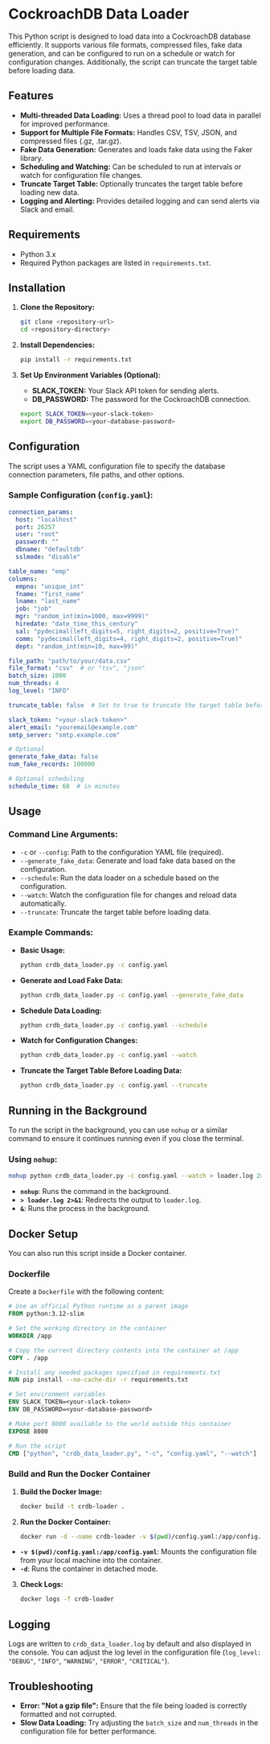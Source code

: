 # CockroachDB Data Loader

This Python script is designed to load data into a CockroachDB database efficiently. It supports various file formats, compressed files, fake data generation, and can be configured to run on a schedule or watch for configuration changes. Additionally, the script can truncate the target table before loading data.

## Features

- **Multi-threaded Data Loading:** Uses a thread pool to load data in parallel for improved performance.
- **Support for Multiple File Formats:** Handles CSV, TSV, JSON, and compressed files (.gz, .tar.gz).
- **Fake Data Generation:** Generates and loads fake data using the Faker library.
- **Scheduling and Watching:** Can be scheduled to run at intervals or watch for configuration file changes.
- **Truncate Target Table:** Optionally truncates the target table before loading new data.
- **Logging and Alerting:** Provides detailed logging and can send alerts via Slack and email.

## Requirements

- Python 3.x
- Required Python packages are listed in `requirements.txt`.

## Installation

1. **Clone the Repository:**

    ```bash
    git clone <repository-url>
    cd <repository-directory>
    ```

2. **Install Dependencies:**

    ```bash
    pip install -r requirements.txt
    ```

3. **Set Up Environment Variables (Optional):**

   - **SLACK_TOKEN:** Your Slack API token for sending alerts.
   - **DB_PASSWORD:** The password for the CockroachDB connection.

    ```bash
    export SLACK_TOKEN=<your-slack-token>
    export DB_PASSWORD=<your-database-password>
    ```

## Configuration

The script uses a YAML configuration file to specify the database connection parameters, file paths, and other options.

### Sample Configuration (`config.yaml`):

```yaml
connection_params:
  host: "localhost"
  port: 26257
  user: "root"
  password: ""
  dbname: "defaultdb"
  sslmode: "disable"

table_name: "emp"
columns:
  empno: "unique_int"
  fname: "first_name"
  lname: "last_name"
  job: "job"
  mgr: "random_int(min=1000, max=9999)"
  hiredate: "date_time_this_century"
  sal: "pydecimal(left_digits=5, right_digits=2, positive=True)"
  comm: "pydecimal(left_digits=4, right_digits=2, positive=True)"
  dept: "random_int(min=10, max=99)"

file_path: "path/to/your/data.csv"
file_format: "csv"  # or "tsv", "json"
batch_size: 1000
num_threads: 4
log_level: "INFO"

truncate_table: false  # Set to true to truncate the target table before loading data

slack_token: "<your-slack-token>"
alert_email: "youremail@example.com"
smtp_server: "smtp.example.com"

# Optional
generate_fake_data: false
num_fake_records: 100000

# Optional scheduling
schedule_time: 60  # in minutes
```

## Usage

### Command Line Arguments:

- `-c` or `--config`: Path to the configuration YAML file (required).
- `--generate_fake_data`: Generate and load fake data based on the configuration.
- `--schedule`: Run the data loader on a schedule based on the configuration.
- `--watch`: Watch the configuration file for changes and reload data automatically.
- `--truncate`: Truncate the target table before loading data.

### Example Commands:

- **Basic Usage:**

    ```bash
    python crdb_data_loader.py -c config.yaml
    ```

- **Generate and Load Fake Data:**

    ```bash
    python crdb_data_loader.py -c config.yaml --generate_fake_data
    ```

- **Schedule Data Loading:**

    ```bash
    python crdb_data_loader.py -c config.yaml --schedule
    ```

- **Watch for Configuration Changes:**

    ```bash
    python crdb_data_loader.py -c config.yaml --watch
    ```

- **Truncate the Target Table Before Loading Data:**

    ```bash
    python crdb_data_loader.py -c config.yaml --truncate
    ```

## Running in the Background

To run the script in the background, you can use `nohup` or a similar command to ensure it continues running even if you close the terminal.

### Using `nohup`:

```bash
nohup python crdb_data_loader.py -c config.yaml --watch > loader.log 2>&1 &
```

- **`nohup`**: Runs the command in the background.
- **`> loader.log 2>&1`**: Redirects the output to `loader.log`.
- **`&`**: Runs the process in the background.

## Docker Setup

You can also run this script inside a Docker container.

### Dockerfile

Create a `Dockerfile` with the following content:

```dockerfile
# Use an official Python runtime as a parent image
FROM python:3.12-slim

# Set the working directory in the container
WORKDIR /app

# Copy the current directory contents into the container at /app
COPY . /app

# Install any needed packages specified in requirements.txt
RUN pip install --no-cache-dir -r requirements.txt

# Set environment variables
ENV SLACK_TOKEN=<your-slack-token>
ENV DB_PASSWORD=<your-database-password>

# Make port 8000 available to the world outside this container
EXPOSE 8000

# Run the script
CMD ["python", "crdb_data_loader.py", "-c", "config.yaml", "--watch"]
```

### Build and Run the Docker Container

1. **Build the Docker Image:**

    ```bash
    docker build -t crdb-loader .
    ```

2. **Run the Docker Container:**

    ```bash
    docker run -d --name crdb-loader -v $(pwd)/config.yaml:/app/config.yaml crdb-loader
    ```

- **`-v $(pwd)/config.yaml:/app/config.yaml`**: Mounts the configuration file from your local machine into the container.
- **`-d`**: Runs the container in detached mode.

3. **Check Logs:**

    ```bash
    docker logs -f crdb-loader
    ```

## Logging

Logs are written to `crdb_data_loader.log` by default and also displayed in the console. You can adjust the log level in the configuration file (`log_level: "DEBUG"`, `"INFO"`, `"WARNING"`, `"ERROR"`, `"CRITICAL"`).

## Troubleshooting

- **Error: "Not a gzip file":** Ensure that the file being loaded is correctly formatted and not corrupted.
- **Slow Data Loading:** Try adjusting the `batch_size` and `num_threads` in the configuration file for better performance.

